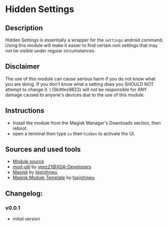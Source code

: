 # Hidden Settings

## Description
Hidden Settings is essentially a wrapper for the `settings` android command.
Using this module will make it easier to find certain rom settings that may not be visible under regular circumstances.

## Disclaimer
The use of this module can cause serious harm if you do not know what you are doing.
If you don't know what a setting does you SHOULD NOT attempt to change it.
I (Skittles9823) will not be responsible for ANY damage caused to anyone's devices due to the use of this module.

## Instructions
- Install the module from the Magisk Manager's Downloads section, then reboot.
- open a terminal then type `su` then `hidden` to activate the UI.

## Sources and used tools
 - [Module source](https://github.com/skittles9823/hidden_settings)
 - [mod-util](https://github.com/veez21/mod-util) by [veez21@XDA-Developers](https://forum.xda-developers.com/member.php?u=)
 - [Magisk](https://github.com/topjohnwu/Magisk) by [topjohnwu](https://forum.xda-developers.com/member.php?u=4470081)
 - [Magisk Module Template](https://github.com/topjohnwu/magisk-module-template) by [topjohnwu](https://forum.xda-developers.com/member.php?u=4470081)

## Changelog:
### v0.0.1
 - initial version